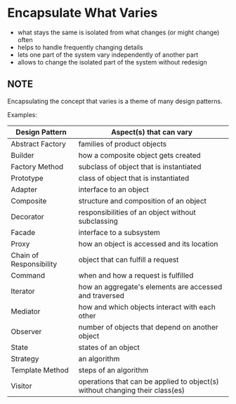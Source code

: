 # Encapsulate What Varies
* what stays the same is isolated from what changes (or might change) often
* helps to handle frequently changing details
* lets one part of the system vary independently of another part
* allows to change the isolated part of the system without redesign

## NOTE
Encapsulating the concept that varies is a theme of many design patterns.

Examples:

| Design Pattern | Aspect(s) that can vary |
| --- | --- |
| Abstract Factory | families of product objects |
| Builder | how a composite object gets created |
| Factory Method | subclass of object that is instantiated |
| Prototype | class of object that is instantiated |
| Adapter | interface to an object |
| Composite | structure and composition of an object |
| Decorator | responsibilities of an object without subclassing |
| Facade | interface to a subsystem |
| Proxy | how an object is accessed and its location |
| Chain of Responsibility | object that can fulfill a request |
| Command | when and how a request is fulfilled |
| Iterator | how an aggregate's elements are accessed and traversed |
| Mediator | how and which objects interact with each other |
| Observer | number of objects that depend on another object |
| State | states of an object |
| Strategy | an algorithm |
| Template Method | steps of an algorithm |
| Visitor | operations that can be applied to object(s) without changing their class(es) |
